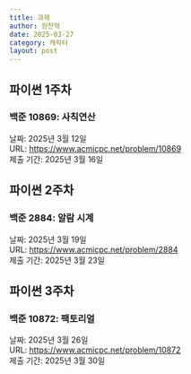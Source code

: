 ```yaml
---
title: 과제
author: 원찬혁
date: 2025-03-27
category: 캐릭터
layout: post
---
```


## 파이썬 1주차
### 백준 10869: 사칙연산
날짜: 2025년 3월 12일<br>
URL: <a href="https://www.acmicpc.net/problem/10869">https://www.acmicpc.net/problem/10869</a><br>
제출 기간: 2025년 3월 16일

## 파이썬 2주차
### 백준 2884: 알람 시계
날짜: 2025년 3월 19일<br>
URL: <a href="https://www.acmicpc.net/problem/2884">https://www.acmicpc.net/problem/2884</a><br>
제출 기간: 2025년 3월 23일

## 파이썬 3주차
### 백준 10872: 팩토리얼
날짜: 2025년 3월 26일<br>
URL: <a href="https://www.acmicpc.net/problem/10872">https://www.acmicpc.net/problem/10872</a><br>
제출 기간: 2025년 3월 30일
